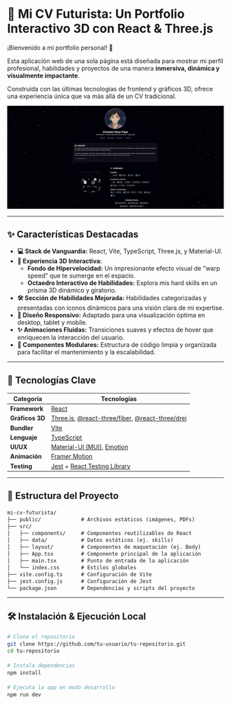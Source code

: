 # 🌌 Mi CV Futurista: Un Portfolio Interactivo 3D con React & Three.js

¡Bienvenido a mi portfolio personal! 🚀

Esta aplicación web de una sola página está diseñada para mostrar mi perfil profesional, habilidades y proyectos de una manera **inmersiva, dinámica y visualmente impactante**.

Construida con las últimas tecnologías de frontend y gráficos 3D, ofrece una experiencia única que va más allá de un CV tradicional.

![CV Futurista Screenshot](public/CV-app.png)

---

## ✨ Características Destacadas

- **💻 Stack de Vanguardia:** React, Vite, TypeScript, Three.js, y Material-UI.
- **🚀 Experiencia 3D Interactiva:**
  - **Fondo de Hipervelocidad:** Un impresionante efecto visual de "warp speed" que te sumerge en el espacio.
  - **Octaedro Interactivo de Habilidades:** Explora mis hard skills en un prisma 3D dinámico y giratorio.
- **🛠️ Sección de Habilidades Mejorada:** Habilidades categorizadas y presentadas con iconos dinámicos para una visión clara de mi expertise.
- **📱 Diseño Responsivo:** Adaptado para una visualización óptima en desktop, tablet y mobile.
- **✨ Animaciones Fluidas:** Transiciones suaves y efectos de hover que enriquecen la interacción del usuario.
- **🔧 Componentes Modulares:** Estructura de código limpia y organizada para facilitar el mantenimiento y la escalabilidad.

---

## 🚀 Tecnologías Clave

| Categoría | Tecnologías |
|---|---|
| **Framework** | [React](https://react.dev/) |
| **Gráficos 3D** | [Three.js](https://threejs.org/), [@react-three/fiber](https://docs.pmnd.rs/react-three-fiber/getting-started/introduction), [@react-three/drei](https://docs.pmnd.rs/drei/introduction) |
| **Bundler** | [Vite](https://vitejs.dev/) |
| **Lenguaje** | [TypeScript](https://www.typescriptlang.org/) |
| **UI/UX** | [Material-UI (MUI)](https://mui.com/), [Emotion](https://emotion.sh/docs/introduction) |
| **Animación** | [Framer Motion](https://www.framer.com/motion/) |
| **Testing** | [Jest](https://jestjs.io/) + [React Testing Library](https://testing-library.com/docs/react-testing-library/intro/) |

---

## 📂 Estructura del Proyecto

```
mi-cv-futurista/
├── public/             # Archivos estáticos (imágenes, PDFs)
├── src/
│   ├── components/     # Componentes reutilizables de React
│   ├── data/           # Datos estáticos (ej. skills)
│   ├── layout/         # Componentes de maquetación (ej. Body)
│   ├── App.tsx         # Componente principal de la aplicación
│   ├── main.tsx        # Punto de entrada de la aplicación
│   └── index.css       # Estilos globales
├── vite.config.ts      # Configuración de Vite
├── jest.config.js      # Configuración de Jest
└── package.json        # Dependencias y scripts del proyecto
```

---

## 🛠️ Instalación & Ejecución Local

```bash
# Clona el repositorio
git clone https://github.com/tu-usuario/tu-repositorio.git
cd tu-repositorio

# Instala dependencias
npm install

# Ejecuta la app en modo desarrollo
npm run dev
```
